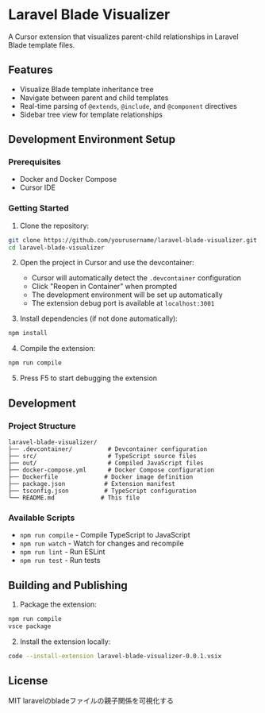 # Laravel Blade Visualizer

A Cursor extension that visualizes parent-child relationships in Laravel Blade template files.

## Features

- Visualize Blade template inheritance tree
- Navigate between parent and child templates
- Real-time parsing of `@extends`, `@include`, and `@component` directives
- Sidebar tree view for template relationships

## Development Environment Setup

### Prerequisites

- Docker and Docker Compose
- Cursor IDE

### Getting Started

1. Clone the repository:
```bash
git clone https://github.com/yourusername/laravel-blade-visualizer.git
cd laravel-blade-visualizer
```

2. Open the project in Cursor and use the devcontainer:
   - Cursor will automatically detect the `.devcontainer` configuration
   - Click "Reopen in Container" when prompted
   - The development environment will be set up automatically
   - The extension debug port is available at `localhost:3001`

3. Install dependencies (if not done automatically):
```bash
npm install
```

4. Compile the extension:
```bash
npm run compile
```

5. Press F5 to start debugging the extension

## Development

### Project Structure

```
laravel-blade-visualizer/
├── .devcontainer/          # Devcontainer configuration
├── src/                    # TypeScript source files
├── out/                    # Compiled JavaScript files
├── docker-compose.yml      # Docker Compose configuration
├── Dockerfile             # Docker image definition
├── package.json           # Extension manifest
├── tsconfig.json          # TypeScript configuration
└── README.md             # This file
```

### Available Scripts

- `npm run compile` - Compile TypeScript to JavaScript
- `npm run watch` - Watch for changes and recompile
- `npm run lint` - Run ESLint
- `npm run test` - Run tests

## Building and Publishing

1. Package the extension:
```bash
npm run compile
vsce package
```

2. Install the extension locally:
```bash
code --install-extension laravel-blade-visualizer-0.0.1.vsix
```

## License

MIT
laravelのbladeファイルの親子関係を可視化する
